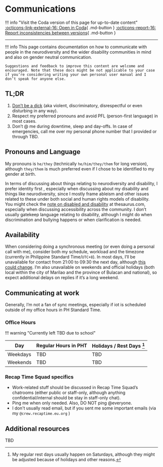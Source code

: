 # Communications

!!! info "Visit the Coda version of this page for up-to-date content"
    [:octicons-link-external-16: Open in Coda](https://coda.io/@ajhalili2006/readme/personal-and-professional-boundaries-9){ .md-button }
    [:octicons-report-16: Report inconsistencies between versions](https://go.andreijiroh.eu.org/website-feedback/coda){ .md-button }

---

!!! info
    This page contains documentation on how to communicate with people in the neurodiversity and the wider disability communities in mind and also on gender neutral communication.

    Suggestions and feedback to improve this content are welcome and encouraged. Note that these docs might be not applicable to your case if you’re considering writing your own personal user manual and I don’t speak for anyone else. 

## TL;DR

1. [Don’t be a dick](https://www.psychologytoday.com/us/blog/the-author-speaks/201909/don-t-be-dick) (aka violent, discriminatory, disrespectful or even disturbing in any way).
2. Respect my preferred pronouns and avoid PFL (person-first language) in most cases.
3. Don’t @ me during downtime, sleep and day-offs. In case of emergencies, call me over my personal phone number that I provided or through TBD.

## Pronouns and Language

My pronouns is `he/they` (technically `he/him/they/them` for long version), although `they/them` is much preferred even if I chose to be identified to my gender at birth.

In terms of discussing about things relating to neurodiversity and disability, I prefer identity first
, especially when discussing about my disability and things like neurodiversity, since I mostly frame ableism and other issues related to these under both social and human rights models of disability.
You might check the [note on disabled and disability](https://www.thesaurus.com/e/writing/person-first-vs-identity-first-language/#note-on-disabled-and-disability) at thesaurus.com,
especially when discussing accessibility across the community. I don’t usually gatekeep language relating to disability, although I might do when discrimination and bullying happens or when clarification is needed.

## Availability

When considering doing a synchronous meeting (or even doing a personal call with me),
consider both my schedule, workload and the timezone (currently in Philippine Standard Time/`UTC+8`).
In most days, I’ll be unavailable for contact from 21:00 to 09:30 the next day, although [this could change](#office-hours).
I’m also unavailable on weekends and official holidays (both local within the city of Marilao and the
province of Bulacan and national), so expect additional delays on replies if it’s a long weekend.

## Communicating at work

Generally, I’m not a fan of sync meetings, especially if iot is scheduled outside of my office hours in PH Standard Time.

### Office Hours

!!! warning "Currently left TBD due to school"

| Day | Regular Hours in PHT | Holidays / Rest Days [^1] |
| --- | --- | --- |
| Weekdays | TBD | TBD |
| Weekends | TBD | TBD |

### Recap Time Squad specifics

* Work-related stuff should be discussed in Recap Time Squad’s chatrooms (either public or staff-only, although anything confidential/internal should be stay in staff-only chat).
* Ping me when only needed. Also, DO NOT ping @everyone.
* I don't usually read email, but if you sent me some important emails (via my `@crew.recaptime.eu.org` )

## Additional resources

TBD

[^1]: My regular rest days usually happen on Saturdays, although they might be adjusted because of holidays and other reasons.
